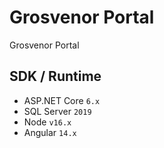 # Grosvenor Portal
Grosvenor Portal

## SDK / Runtime
- ASP.NET Core `6.x`
- SQL Server `2019`
- Node `v16.x`
- Angular `14.x`

